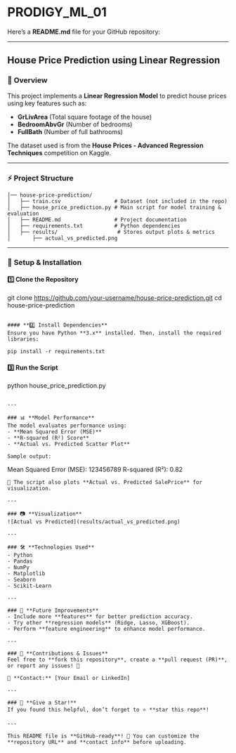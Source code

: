 # PRODIGY_ML_01
Here’s a **README.md** file for your GitHub repository:  

---

## **House Price Prediction using Linear Regression**  

### 📌 **Overview**  
This project implements a **Linear Regression Model** to predict house prices using key features such as:  
- **GrLivArea** (Total square footage of the house)  
- **BedroomAbvGr** (Number of bedrooms)  
- **FullBath** (Number of full bathrooms)  

The dataset used is from the **House Prices - Advanced Regression Techniques** competition on Kaggle.  

---

### ⚡ **Project Structure**  
```
│── house-price-prediction/
│   ├── train.csv                 # Dataset (not included in the repo)
│   ├── house_price_prediction.py # Main script for model training & evaluation
│   ├── README.md                 # Project documentation
│   ├── requirements.txt          # Python dependencies
│   ├── results/                   # Stores output plots & metrics
│       ├── actual_vs_predicted.png
```

---

### 🔧 **Setup & Installation**  
#### **1️⃣ Clone the Repository**  

git clone https://github.com/your-username/house-price-prediction.git
cd house-price-prediction
```

#### **2️⃣ Install Dependencies**  
Ensure you have Python **3.x** installed. Then, install the required libraries:  

pip install -r requirements.txt
```

#### **3️⃣ Run the Script**  

python house_price_prediction.py
```

---

### 📊 **Model Performance**  
The model evaluates performance using:  
- **Mean Squared Error (MSE)**  
- **R-squared (R²) Score**  
- **Actual vs. Predicted Scatter Plot**  

Sample output:  
```
Mean Squared Error (MSE): 123456789
R-squared (R²): 0.82
```
📌 The script also plots **Actual vs. Predicted SalePrice** for visualization.  

---

### 📷 **Visualization**  
![Actual vs Predicted](results/actual_vs_predicted.png)  

---

### 🛠 **Technologies Used**  
- Python  
- Pandas  
- NumPy  
- Matplotlib  
- Seaborn  
- Scikit-Learn  

---

### 🎯 **Future Improvements**  
- Include more **features** for better prediction accuracy.  
- Try other **regression models** (Ridge, Lasso, XGBoost).  
- Perform **feature engineering** to enhance model performance.  

---

### 🤝 **Contributions & Issues**  
Feel free to **fork this repository**, create a **pull request (PR)**, or report any issues! 🚀  

📩 **Contact:** [Your Email or LinkedIn]  

---

### 🌟 **Give a Star!**  
If you found this helpful, don’t forget to ⭐ **star this repo**!  

---

This README file is **GitHub-ready**! 🚀 You can customize the **repository URL** and **contact info** before uploading.
